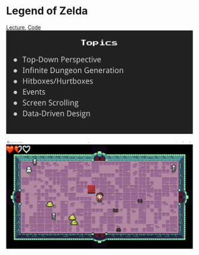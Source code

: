 # Legend of Zelda

[Lecture](https://learning.edx.org/course/course-v1:HarvardX+CS50G+Games/block-v1:HarvardX+CS50G+Games+type@sequential+block@fc12ac89f1814c42b517439a4190bdc5/block-v1:HarvardX+CS50G+Games+type@vertical+block@64f11a575e6e4f04a3afc324a4be8c76),
[Code](https://github.com/games50/zelda)
![topics](./topics.png)

![preview](./preview.png)
